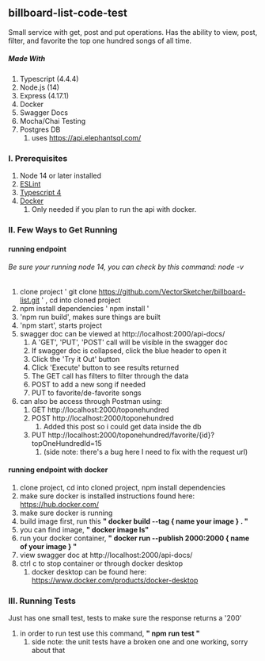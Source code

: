 ## billboard-list-code-test
Small service with get, post and put operations. Has the ability to view, post, filter, and favorite the top one hundred songs of all time.
##### Made With
1. Typescript (4.4.4)
2. Node.js (14)
3. Express (4.17.1)
4. Docker
5. Swagger Docs
6. Mocha/Chai Testing
7. Postgres DB
    1. uses https://api.elephantsql.com/ 
### I. Prerequisites
1. Node 14 or later installed
2. [ESLint](https://eslint.org/)
3. [Typescript 4](https://www.typescriptlang.org/docs/) 
4. [Docker](https://www.docker.com/blog/getting-started-with-docker-using-node-jspart-i/)
    1. Only needed if you plan to run the api with docker.

### II. Few Ways to Get Running
#### running endpoint 
###### Be sure your running node 14, you can check by this command: node -v
1. clone project ' git clone https://github.com/VectorSketcher/billboard-list.git ' , cd into cloned project
2. npm install dependencies ' npm install '
3. 'npm run build', makes sure things are built
4. 'npm start', starts project
5. swagger doc can be viewed at http://localhost:2000/api-docs/
    1. A 'GET', 'PUT', 'POST' call will be visible in the swagger doc
    2. If swagger doc is collapsed, click the blue header to open it
    3. Click the 'Try it Out' button
    4. Click 'Execute' button to see results returned 
    5. The GET call has filters to filter through the data
    6. POST to add a new song if needed
    7. PUT to favorite/de-favorite songs
6. can also be access through Postman using: 
    1. GET http://localhost:2000/toponehundred
    2. POST http://localhost:2000/toponehundred
        1. Added this post so i could get data inside the db
    3. PUT http://localhost:2000/toponehundred/favorite/{id}?topOneHundredId=15
        1. (side note: there's a bug here I need to fix with the request url)
#### running endpoint with docker 
1. clone project, cd into cloned project, npm install dependencies
2. make sure docker is installed instructions found here: https://hub.docker.com/
3. make sure docker is running
4. build image first, run this **" docker build --tag { name your image } . "**
5. you can find image, **" docker image ls"**
6. run your docker container, **" docker run --publish 2000:2000 { name of your image } "**
7. view swagger doc at http://localhost:2000/api-docs/ 
8. ctrl c to stop container or through docker desktop
    1. docker desktop can be found here: https://www.docker.com/products/docker-desktop

### III. Running Tests
Just has one small test, tests to make sure the response returns a '200'
1. in order to run test use this command, **" npm run test "**
    1. side note: the unit tests have a broken one and one working, sorry about that

